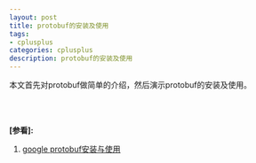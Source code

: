 ```yaml
---
layout: post
title: protobuf的安装及使用
tags:
- cplusplus
categories: cplusplus
description: protobuf的安装及使用
---
```


本文首先对protobuf做简单的介绍，然后演示protobuf的安装及使用。



<!-- more -->





<br />
<br />

**[参看]:**

1. [google protobuf安装与使用](https://www.cnblogs.com/luoxn28/p/5303517.html)

<br />
<br />
<br />





